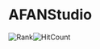 # AFANStudio
![Rank](https://github-readme-stats.vercel.app/api?username=AFAN-Studio&show_icons=true)![HitCount](https://github-readme-stats.vercel.app/api/top-langs/?username=AFAN-Studio&layout=compact)
